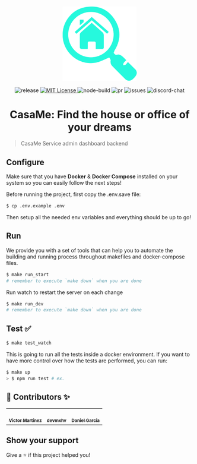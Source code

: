 <p align="center" >
  <img src="docs/images/logo.png" title="Casame" width="200">
</p>

<p align="center">
  <img alt="release" src="https://img.shields.io/github/v/release/Property-Search-Engine/admin-server?include_prereleases&sort=semver" />
  <a href="./LICENSE" target="_blank">
    <img alt="MIT License" src="https://img.shields.io/github/license/Property-Search-Engine/admin-server" />
  </a>
  <img alt="node-build" src="https://img.shields.io/github/workflow/status/Property-Search-Engine/admin-server/NodeJS?logo=node.js" />
  <img alt="pr" src="https://img.shields.io/github/issues-pr/Property-Search-Engine/admin-server" />
  <img alt="issues" src="https://img.shields.io/github/issues/Property-Search-Engine/admin-server" />
  <img alt="discord-chat" src="https://img.shields.io/discord/803927161806520340?logo=discord" />
</p>

<h1 align="center">CasaMe: Find the house or office of your dreams</h1>

> CasaMe Service admin dashboard backend

## Configure

Make sure that you have **Docker** & **Docker Compose** installed on your system
so you can easily follow the next steps!

Before running the project, first copy the .env.save file:

```bash
$ cp .env.example .env
```

Then setup all the needed env variables and everything should be up to go!

## Run

We provide you with a set of tools that can help you to automate the building
and running process throughout makefiles and docker-compose files.

```bash
$ make run_start
# remember to execute `make down` when you are done
```

Run watch to restart the server on each change

```bash
$ make run_dev
# remember to execute `make down` when you are done
```

## Test ✅

```bash
$ make test_watch
```

This is going to run all the tests inside a docker environment. If you want to
have more control over how the tests are performed, you can run:

```bash
$ make up
> $ npm run test # ex.
```

## 👤 Contributors ✨

<table>
<tr>
<td align="center"><a href="https://github.com/JasterV"><img src="https://avatars3.githubusercontent.com/u/49537445?v=4" width="100" alt=""/><br /><sub><b>Victor Martínez</b></sub></a></td>
<td align="center"><a href="https://github.com/devmxhv"><img src="https://avatars.githubusercontent.com/u/18093090?s=400&u=f1be9a47c65f930f7cb6948fe3a606fdac42c197&v=4" width="100" alt=""/><br /><sub><b>devmxhv</b></sub></a></td>
<td align="center"><a href="https://github.com/Damantino"><img src="https://avatars.githubusercontent.com/u/50982542?s=400&u=94fbe1218e4fb44f5443848c1a586a087dfc773f&v=4" width="100" alt=""/><br /><sub><b>Daniel García</b></sub></a></td>
</tr>

</table>

## Show your support

Give a ⭐️ if this project helped you!
